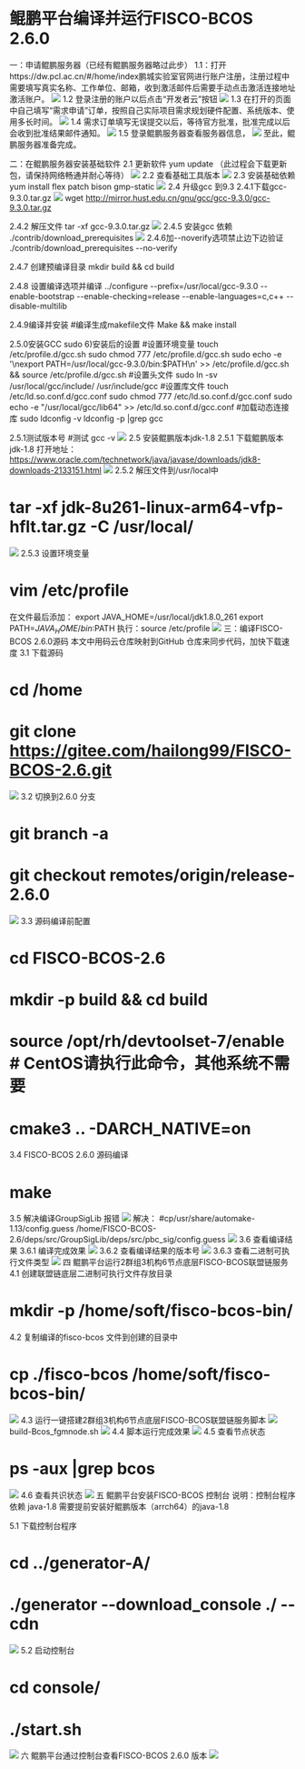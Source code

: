 # 鲲鹏平台编译并运行FISCO-BCOS 2.6.0
一：申请鲲鹏服务器（已经有鲲鹏服务器略过此步）
1.1：打开https://dw.pcl.ac.cn/#/home/index鹏城实验室官网进行账户注册，注册过程中需要填写真实名称、工作单位、邮箱，收到激活邮件后需要手动点击激活连接地址激活账户。
![](../../../images/articles/kunpeng_platform_compiles_and_runs_fisco-bcos-2.6.0/1.png)
1.2 登录注册的账户以后点击“开发者云”按钮
![](../../../images/articles/kunpeng_platform_compiles_and_runs_fisco-bcos-2.6.0/2.png)
1.3 在打开的页面中自己填写“需求申请”订单，按照自己实际项目需求规划硬件配置、系统版本、使用多长时间。
![](../../../images/articles/kunpeng_platform_compiles_and_runs_fisco-bcos-2.6.0/3.png)
1.4 需求订单填写无误提交以后，等待官方批准，批准完成以后会收到批准结果邮件通知。
![](../../../images/articles/kunpeng_platform_compiles_and_runs_fisco-bcos-2.6.0/4.png)
1.5 登录鲲鹏服务器查看服务器信息，
![](../../../images/articles/kunpeng_platform_compiles_and_runs_fisco-bcos-2.6.0/5.png)
至此，鲲鹏服务器准备完成。

二：在鲲鹏服务器安装基础软件
2.1 更新软件
yum update （此过程会下载更新包，请保持网络畅通并耐心等待）
![](../../../images/articles/kunpeng_platform_compiles_and_runs_fisco-bcos-2.6.0/6.png)
2.2 查看基础工具版本
![](../../../images/articles/kunpeng_platform_compiles_and_runs_fisco-bcos-2.6.0/7.png)
2.3 安装基础依赖
yum install flex patch bison gmp-static
![](../../../images/articles/kunpeng_platform_compiles_and_runs_fisco-bcos-2.6.0/8.png)
2.4 升级gcc 到9.3
2.4.1下载gcc-9.3.0.tar.gz
![](../../../images/articles/kunpeng_platform_compiles_and_runs_fisco-bcos-2.6.0/9.png)
wget http://mirror.hust.edu.cn/gnu/gcc/gcc-9.3.0/gcc-9.3.0.tar.gz

2.4.2 解压文件
tar -xf gcc-9.3.0.tar.gz
![](../../../images/articles/kunpeng_platform_compiles_and_runs_fisco-bcos-2.6.0/10.png)
2.4.5 安装gcc 依赖
./contrib/download_prerequisites
![](../../../images/articles/kunpeng_platform_compiles_and_runs_fisco-bcos-2.6.0/11.png)
2.4.6加--noverify选项禁止边下边验证
./contrib/download_prerequisites --no-verify

2.4.7 创建预编译目录
mkdir build && cd build

2.4.8 设置编译选项并编译
../configure --prefix=/usr/local/gcc-9.3.0 --enable-bootstrap --enable-checking=release --enable-languages=c,c++ --disable-multilib 

2.4.9编译并安装
#编译生成makefile文件
 Make && make install

 2.5.0安装GCC 
sudo 6)安装后的设置
#设置环境变量 touch /etc/profile.d/gcc.sh sudo chmod 777 /etc/profile.d/gcc.sh 
sudo echo -e '\nexport PATH=/usr/local/gcc-9.3.0/bin:$PATH\n' >> /etc/profile.d/gcc.sh && source /etc/profile.d/gcc.sh
 #设置头文件 sudo ln -sv /usr/local/gcc/include/ /usr/include/gcc 
#设置库文件 touch /etc/ld.so.conf.d/gcc.conf sudo chmod 777 /etc/ld.so.conf.d/gcc.conf sudo echo -e "/usr/local/gcc/lib64" >> /etc/ld.so.conf.d/gcc.conf 
#加载动态连接库 sudo ldconfig -v ldconfig -p |grep gcc 

2.5.1测试版本号
#测试 gcc -v
![](../../../images/articles/kunpeng_platform_compiles_and_runs_fisco-bcos-2.6.0/12.png)
2.5 安装鲲鹏版本jdk-1.8
2.5.1 下载鲲鹏版本jdk-1.8
打开地址：
https://www.oracle.com/technetwork/java/javase/downloads/jdk8-downloads-2133151.html
![](../../../images/articles/kunpeng_platform_compiles_and_runs_fisco-bcos-2.6.0/13.png)
2.5.2 解压文件到/usr/local中
# tar -xf jdk-8u261-linux-arm64-vfp-hflt.tar.gz  -C /usr/local/
![](../../../images/articles/kunpeng_platform_compiles_and_runs_fisco-bcos-2.6.0/14.png)
2.5.3 设置环境变量
# vim /etc/profile
在文件最后添加：
export JAVA_HOME=/usr/local/jdk1.8.0_261
export PATH=$JAVA_HOME/bin:$PATH
执行：source /etc/profile
![](../../../images/articles/kunpeng_platform_compiles_and_runs_fisco-bcos-2.6.0/15.png)
三：编译FISCO-BCOS 2.6.0源码
本文中用码云仓库映射到GitHub 仓库来同步代码，加快下载速度
3.1 下载源码
# cd /home 
# git clone https://gitee.com/hailong99/FISCO-BCOS-2.6.git
![](../../../images/articles/kunpeng_platform_compiles_and_runs_fisco-bcos-2.6.0/16.png)
3.2  切换到2.6.0 分支
# git branch -a
# git checkout remotes/origin/release-2.6.0
![](../../../images/articles/kunpeng_platform_compiles_and_runs_fisco-bcos-2.6.0/17.png)
3.3 源码编译前配置
# cd FISCO-BCOS-2.6
# mkdir -p build && cd build
# source /opt/rh/devtoolset-7/enable  # CentOS请执行此命令，其他系统不需要
# cmake3 .. -DARCH_NATIVE=on

3.4 FISCO-BCOS 2.6.0 源码编译
# make
3.5  解决编译GroupSigLib 报错
![](../../../images/articles/kunpeng_platform_compiles_and_runs_fisco-bcos-2.6.0/18.png)
解决：
#cp/usr/share/automake-1.13/config.guess /home/FISCO-BCOS-2.6/deps/src/GroupSigLib/deps/src/pbc_sig/config.guess
![](../../../images/articles/kunpeng_platform_compiles_and_runs_fisco-bcos-2.6.0/19.png)
3.6 查看编译结果
3.6.1 编译完成效果
![](../../../images/articles/kunpeng_platform_compiles_and_runs_fisco-bcos-2.6.0/20.png)
3.6.2 查看编译结果的版本号
![](../../../images/articles/kunpeng_platform_compiles_and_runs_fisco-bcos-2.6.0/21.png)
3.6.3 查看二进制可执行文件类型
![](../../../images/articles/kunpeng_platform_compiles_and_runs_fisco-bcos-2.6.0/22.png)
四 鲲鹏平台运行2群组3机构6节点底层FISCO-BCOS联盟链服务
4.1 创建联盟链底层二进制可执行文件存放目录
# mkdir -p /home/soft/fisco-bcos-bin/

4.2 复制编译的fisco-bcos 文件到创建的目录中
# cp ./fisco-bcos /home/soft/fisco-bcos-bin/
![](../../../images/articles/kunpeng_platform_compiles_and_runs_fisco-bcos-2.6.0/23.png)
4.3 运行一键搭建2群组3机构6节点底层FISCO-BCOS联盟链服务脚本
![](../../../images/articles/kunpeng_platform_compiles_and_runs_fisco-bcos-2.6.0/24.png)
build-Bcos_fgmnode.sh
![](../../../images/articles/kunpeng_platform_compiles_and_runs_fisco-bcos-2.6.0/25.png)
4.4 脚本运行完成效果
![](../../../images/articles/kunpeng_platform_compiles_and_runs_fisco-bcos-2.6.0/26.png)
4.5 查看节点状态
# ps -aux |grep bcos
![](../../../images/articles/kunpeng_platform_compiles_and_runs_fisco-bcos-2.6.0/27.png)
4.6  查看共识状态
![](../../../images/articles/kunpeng_platform_compiles_and_runs_fisco-bcos-2.6.0/28.png)
五 鲲鹏平台安装FISCO-BCOS 控制台
说明：控制台程序依赖 java-1.8 需要提前安装好鲲鹏版本（arrch64）的java-1.8

5.1 下载控制台程序
#  cd ../generator-A/
# ./generator --download_console ./ --cdn
![](../../../images/articles/kunpeng_platform_compiles_and_runs_fisco-bcos-2.6.0/29.png)
5.2 启动控制台
# cd console/
# ./start.sh
![](../../../images/articles/kunpeng_platform_compiles_and_runs_fisco-bcos-2.6.0/30.png)
六 鲲鹏平台通过控制台查看FISCO-BCOS 2.6.0 版本
![](../../../images/articles/kunpeng_platform_compiles_and_runs_fisco-bcos-2.6.0/31.png)
